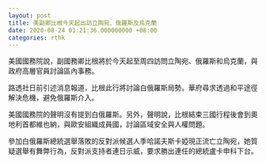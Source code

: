 ```yaml
---
layout: post
title: 美副卿比根今天起出訪立陶宛、俄羅斯及烏克蘭
date: 2020-08-24 01:21:36.000000000 +08:00
categories: rthk
---
```


美國國務院說，副國務卿比根將於今天起至周四訪問立陶宛、俄羅斯和烏克蘭，與政府高層官員討論區內事務。

路透社日前引述消息報道，比根此行將討論白俄羅斯局勢。華府尋求透過和平途徑解決危機，避免俄羅斯介入。

美國國務院的聲明沒有提到白俄羅斯。另外，聲明說，比根結束三國行程後會到奧地利首都維也納，與歐安組織成員國，討論區域安全與人權問題。

參加白俄羅斯總統選舉落敗的反對派候選人季哈諾夫斯卡婭現正流亡立陶宛，她質疑選舉有舞弊行為，反對派支持者連日示威，要求勝出連任的總統盧卡申科下台。

